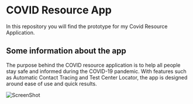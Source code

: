 # COVID Resource App

In this repository you will find the prototype for my Covid Resource Application.

## Some information about the app

The purpose behind the COVID resource application is to help all people stay safe and informed during the COVID-19 pandemic. 
With features such as Automatic Contact Tracing and Test Center Locator, the app is designed around ease of use and quick results.

![ScreenShot](https://raw.githubusercontent.com/KevvinG/HCIA2/blob/main/Screen%20Shot%202020-11-12%20at%2010.52.55%20PM.png)
